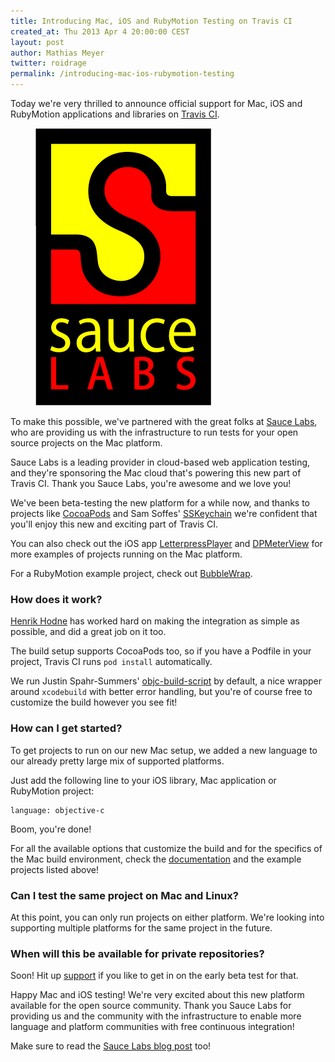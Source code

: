 ```yaml
---
title: Introducing Mac, iOS and RubyMotion Testing on Travis CI
created_at: Thu 2013 Apr 4 20:00:00 CEST
layout: post
author: Mathias Meyer
twitter: roidrage
permalink: /introducing-mac-ios-rubymotion-testing
---
```

Today we're very thrilled to announce official support for Mac, iOS and
RubyMotion applications and libraries on [Travis CI](http://travis-ci.org).

<figure class="small right">
  <img src="/images/saucelabs.png">
</figure>

To make this possible, we've partnered with the great folks at [Sauce
Labs](http://saucelabs.com), who are providing us with the infrastructure to run
tests for your open source projects on the Mac platform.

Sauce Labs is a leading provider in cloud-based web application testing, and
they're sponsoring the Mac cloud that's powering this new part of Travis CI.
Thank you Sauce Labs, you're awesome and we love you!

We've been beta-testing the new platform for a while now, and thanks to projects
like [CocoaPods](http://travis-ci.org/CocoaPods/CocoaPods) and Sam Soffes'
[SSKeychain](https://travis-ci.org/soffes/sskeychain) we're confident that
you'll enjoy this new and exciting part of Travis CI.

You can also check out the iOS app
[LetterpressPlayer](https://travis-ci.org/jpsim/LetterpressPlayer) and
[DPMeterView](https://github.com/dulaccc/DPMeterView) for more examples of
projects running on the Mac platform.

For a RubyMotion example project, check out
[BubbleWrap](https://travis-ci.org/henrikhodne/BubbleWrap).

### How does it work?

[Henrik Hodne](https://twitter.com/henrikhodne) has worked hard on making the integration as simple as possible,
and did a great job on it too.

The build setup supports CocoaPods too, so if you have a Podfile in your
project, Travis CI runs `pod install` automatically.

We run Justin Spahr-Summers'
[objc-build-script](https://github.com/jspahrsummers/objc-build-scripts) by
default, a nice wrapper around `xcodebuild` with better error handling, but
you're of course free to customize the build however you see fit!

### How can I get started?

To get projects to run on our new Mac setup, we added a new language to our
already pretty large mix of supported platforms.

Just add the following line to your iOS library, Mac application or RubyMotion
project:

    language: objective-c

Boom, you're done!

For all the available options that customize the build and for the specifics of
the Mac build environment, check the
[documentation](http://docs.travis-ci.com/user/osx-ci-environment/) and the example projects
listed above!

### Can I test the same project on Mac and Linux?

At this point, you can only run projects on either platform. We're looking into
supporting multiple platforms for the same project in the future.

### When will this be available for private repositories?

Soon! Hit up [support](mailto:support@travis-ci.com) if you like to get in on
the early beta test for that.

Happy Mac and iOS testing! We're very excited about this new platform available
for the open source community. Thank you Sauce Labs for providing us and the
community with the infrastructure to enable more language and platform
communities with free continuous integration!

Make sure to read the [Sauce Labs blog
post](http://sauceio.com/index.php/2013/04/travis-ci-for-os-x-and-ios-powered-by-sauce/)
too!
